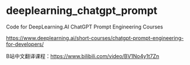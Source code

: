 # deeplearning_chatgpt_prompt
Code for DeepLearning.AI ChatGPT Prompt Engineering Courses

https://www.deeplearning.ai/short-courses/chatgpt-prompt-engineering-for-developers/



B站中文翻译课程：https://www.bilibili.com/video/BV1No4y1t7Zn

